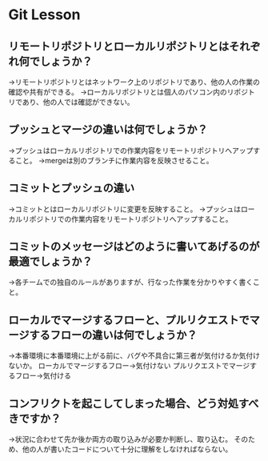 # Git Lesson

## リモートリポジトリとローカルリポジトリとはそれぞれ何でしょうか？

→リモートリポジトリとはネットワーク上のリポジトリであり、他の人の作業の確認や共有ができる。
→ローカルリポジトリとは個人のパソコン内のリポジトリであり、他の人では確認ができない。

## プッシュとマージの違いは何でしょうか？

→プッシュはローカルリポジトリでの作業内容をリモートリポジトリへアップすること。
→mergeは別のブランチに作業内容を反映させること。

## コミットとプッシュの違い

→コミットとはローカルリポジトリに変更を反映すること。
→プッシュはローカルリポジトリでの作業内容をリモートリポジトリへアップすること。

## コミットのメッセージはどのように書いてあげるのが最適でしょうか？

→各チームでの独自のルールがありますが、行なった作業を分かりやすく書くこと。

## ローカルでマージするフローと、プルリクエストでマージするフローの違いは何でしょうか？

→本番環境に本番環境に上がる前に、バグや不具合に第三者が気付けるか気付けないか。
ローカルでマージするフロー→気付けない
プルリクエストでマージするフロー→気付ける

## コンフリクトを起こしてしまった場合、どう対処すべきですか？

→状況に合わせて先か後か両方の取り込みが必要か判断し、取り込む。
そのため、他の人が書いたコードについて十分に理解をしなければならない。
